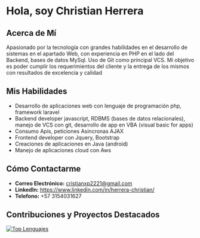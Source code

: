 # Hola, soy Christian Herrera

## Acerca de Mí

Apasionado por la tecnología con grandes habilidades en el desarrollo de sistemas en el apartado Web, con experiencia en PHP en el lado del Backend, bases de datos MySql. Uso de Git como principal VCS. Mi objetivo es poder cumplir los requerimientos del cliente y la entrega de los mismos con resultados de excelencia y calidad

## Mis Habilidades

- Desarrollo de aplicaciones web con lenguaje de programación php, framework laravel
- Backend developer javascript, RDBMS (bases de datos relacionales), manejo de VCS con git, desarrollo de app en VBA (visual basic for apps)
- Consumo Apis, peticiones Asincronas AJAX
- Frontend developer con Jquery, Bootstrap
- Creaciones de aplicaciones en Java (android)
- Manejo de aplicaciones cloud con Aws

## Cómo Contactarme

- **Correo Electrónico:** cristianxp2221@gmail.com
- **LinkedIn:** https://www.linkedin.com/in/herrera-christian/
- **Telefono:** +57 3154031627

## Contribuciones y Proyectos Destacados

[![Top Lenguajes](https://github-readme-stats.vercel.app/api/top-langs/?username=CrHerrera97&layout=compact)](https://github.com/CrHerrera97)

